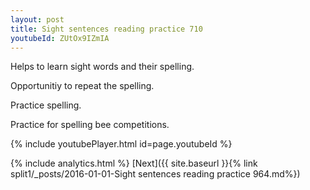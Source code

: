 ```yaml
---
layout: post
title: Sight sentences reading practice 710
youtubeId: ZUtOx9IZmIA
---
```

 
 
Helps to learn sight words and their spelling.

Opportunitiy to repeat the spelling. 

Practice spelling. 
 
Practice for spelling bee competitions. 
 
{% include youtubePlayer.html id=page.youtubeId %}
 
 
{% include analytics.html %} 
[Next]({{ site.baseurl }}{% link  split1/_posts/2016-01-01-Sight sentences reading practice 964.md%})
 
